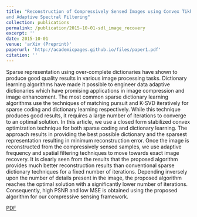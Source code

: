 ```yaml
---
title: "Reconstruction of Compressively Sensed Images using Convex Tikhonov Sparse Dictionary Learning
and Adaptive Spectral Filtering"
collection: publications
permalink: /publication/2015-10-01-sdl_image_recovery
excerpt: ''
date: 2015-10-01
venue: 'arXiv (Preprint)'
paperurl: 'http://academicpages.github.io/files/paper1.pdf'
citation: ''
---
```


Sparse representation using over-complete dictionaries have shown to produce good quality results in various image processing tasks. Dictionary learning algorithms have made it possible to engineer data adaptive dictionaries which have promising applications in image compression and image enhancement. The most common sparse dictionary learning algorithms use the techniques of matching pursuit and K-SVD iteratively for sparse coding and dictionary learning respectively. While this technique produces good results, it requires a large number of iterations to converge to an optimal solution. In this article, we use a closed form stabilized convex optimization technique for both sparse coding and dictionary learning. The approach results in providing the best possible dictionary and the sparsest representation resulting in minimum reconstruction error. Once the image is reconstructed from the compressively sensed samples, we use adaptive frequency and spatial filtering techniques to move towards exact image recovery. It is clearly seen from the results that the proposed algorithm provides much better reconstruction results than conventional sparse dictionary techniques for a fixed number of iterations. Depending inversely upon the number of details present in the image, the proposed algorithm reaches the optimal solution with a significantly lower number of iterations. Consequently, high PSNR and low MSE is obtained using the proposed algorithm for our compressive sensing framework.

[PDF](https://arxiv.org/abs/1801.09135)
